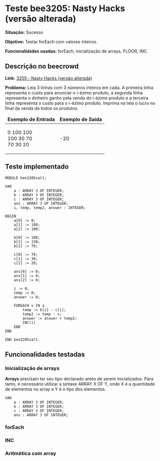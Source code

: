 # Teste bee3205: Nasty Hacks (versão alterada)
<b>Situação:</b> Sucesso

<b>Objetivo:</b> Testar forEach com valores inteiros.

<b>Funcionalidades usadas:</b> forEach, inicialização de arrays, FLOOR, INC.

## Descrição no beecrowd

<b>Link:</b> [3205 - Nasty Hacks (versão alterada)](https://www.beecrowd.com.br/judge/en/problems/view/3205)

<b>Problema:</b> Leia 3 linhas com 3 números inteiros em cada. A primeira linha representa o custo para anunciar o i-ézimo produto, a segunda linha representa o dinheiro ganho
pela venda do i-ézimo produto e a terceira linha representa o custo para o i-ézimo produto. Imprima na tela o lucro no final da venda de todos os produtos.

<table>
<thead>
<tr>
  <td><b>Exemplo de Entrada</b></td>
  <td><b>Exemplo de Saída</b></td>
</tr>
</thead>
<tbody>
<tr>
<td class="division">
<p>
0 100 100<br>
100 30 70<br>
70 30 20<br>
</p>
</td>
<td>
<p>
-20
</td>
</tr>
</tbody>
</table>

## Teste implementado

```
MODULE bee3205valt;

VAR
    a : ARRAY 3 OF INTEGER;
    b : ARRAY 3 OF INTEGER;
    c : ARRAY 3 OF INTEGER;
    ans : ARRAY 3 OF INTEGER;
    i, temp, temp2, answer : INTEGER;

BEGIN
    a[0] := 0;
    a[1] := 100;
    a[2] := 100;

    b[0] := 100;
    b[1] := 130;
    b[2] := 70;

    c[0] := 70;
    c[1] := 30;
    c[2] := 20;

    ans[0] := 0;
    ans[1] := 0;
    ans[2] := 0;

    i := 0;
    temp := 0;
    answer := 0;

    FOREACH v IN a
        temp := b[i] - c[i];
        temp2 := temp - v;
        answer := answer + temp2;
        INC(i)
    END
END

END bee3205valt.
```

## Funcionalidades testadas
### Inicialização de arrays

<b>Arrays</b> precisam ter seu tipo declarado antes de serem inicializados. Para tanto, é necessário utilizar a sintaxe ARRAY X OF Y</i>, onde X é a quantidade de elementos no array e Y é o tipo dos elementos.

```
VAR
    a : ARRAY 3 OF INTEGER;
    b : ARRAY 3 OF INTEGER;
    c : ARRAY 3 OF INTEGER;
    ans : ARRAY 3 OF INTEGER;
```

### forEach

### INC

### Aritmética com array
